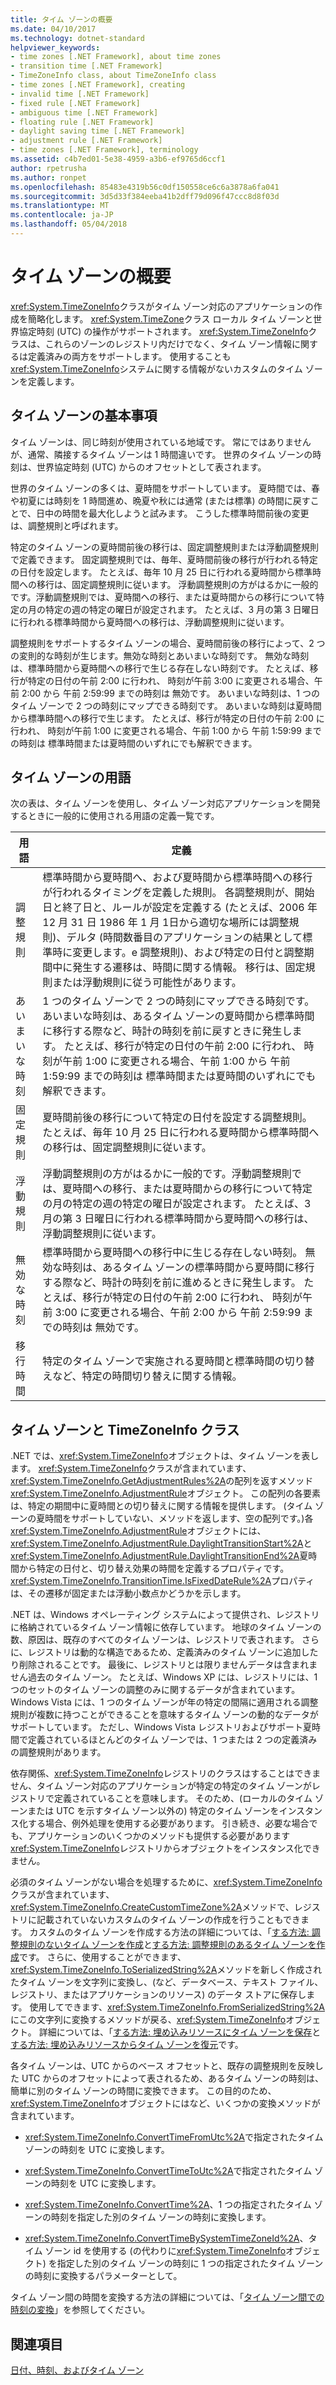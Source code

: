 ```yaml
---
title: タイム ゾーンの概要
ms.date: 04/10/2017
ms.technology: dotnet-standard
helpviewer_keywords:
- time zones [.NET Framework], about time zones
- transition time [.NET Framework]
- TimeZoneInfo class, about TimeZoneInfo class
- time zones [.NET Framework], creating
- invalid time [.NET Framework]
- fixed rule [.NET Framework]
- ambiguous time [.NET Framework]
- floating rule [.NET Framework]
- daylight saving time [.NET Framework]
- adjustment rule [.NET Framework]
- time zones [.NET Framework], terminology
ms.assetid: c4b7ed01-5e38-4959-a3b6-ef9765d6ccf1
author: rpetrusha
ms.author: ronpet
ms.openlocfilehash: 85483e4319b56c0df150558ce6c6a3878a6fa041
ms.sourcegitcommit: 3d5d33f384eeba41b2dff79d096f47ccc8d8f03d
ms.translationtype: MT
ms.contentlocale: ja-JP
ms.lasthandoff: 05/04/2018
---
```

# <a name="time-zone-overview"></a>タイム ゾーンの概要

<xref:System.TimeZoneInfo>クラスがタイム ゾーン対応のアプリケーションの作成を簡略化します。 <xref:System.TimeZone>クラス ローカル タイム ゾーンと世界協定時刻 (UTC) の操作がサポートされます。 <xref:System.TimeZoneInfo>クラスは、これらのゾーンのレジストリ内だけでなく、タイム ゾーン情報に関するは定義済みの両方をサポートします。 使用することも<xref:System.TimeZoneInfo>システムに関する情報がないカスタムのタイム ゾーンを定義します。

## <a name="time-zone-essentials"></a>タイム ゾーンの基本事項

タイム ゾーンは、同じ時刻が使用されている地域です。 常にではありませんが、通常、隣接するタイム ゾーンは 1 時間違いです。 世界のタイム ゾーンの時刻は、世界協定時刻 (UTC) からのオフセットとして表されます。

世界のタイム ゾーンの多くは、夏時間をサポートしています。 夏時間では、春や初夏には時刻を 1 時間進め、晩夏や秋には通常 (または標準) の時間に戻すことで、日中の時間を最大化しようと試みます。 こうした標準時間前後の変更は、調整規則と呼ばれます。

特定のタイム ゾーンの夏時間前後の移行は、固定調整規則または浮動調整規則で定義できます。 固定調整規則では、毎年、夏時間前後の移行が行われる特定の日付を設定します。 たとえば、毎年 10 月 25 日に行われる夏時間から標準時間への移行は、固定調整規則に従います。 浮動調整規則の方がはるかに一般的です。浮動調整規則では、夏時間への移行、または夏時間からの移行について特定の月の特定の週の特定の曜日が設定されます。 たとえば、3 月の第 3 日曜日に行われる標準時間から夏時間への移行は、浮動調整規則に従います。

調整規則をサポートするタイム ゾーンの場合、夏時間前後の移行によって、2 つの変則的な時刻が生じます。無効な時刻とあいまいな時刻です。 無効な時刻は、標準時間から夏時間への移行で生じる存在しない時刻です。 たとえば、移行が特定の日付の午前 2:00 に行われ、 時刻が午前 3:00 に変更される場合、午前 2:00 から 午前 2:59:99 までの時刻は 無効です。 あいまいな時刻は、1 つのタイム ゾーンで 2 つの時刻にマップできる時刻です。 あいまいな時刻は夏時間から標準時間への移行で生じます。 たとえば、移行が特定の日付の午前 2:00 に行われ、 時刻が午前 1:00 に変更される場合、午前 1:00 から 午前 1:59:99 までの時刻は 標準時間または夏時間のいずれにでも解釈できます。

## <a name="time-zone-terminology"></a>タイム ゾーンの用語

次の表は、タイム ゾーンを使用し、タイム ゾーン対応アプリケーションを開発するときに一般的に使用される用語の定義一覧です。

| 用語            | 定義 |
| --------------- | ---------- |
| 調整規則 | 標準時間から夏時間へ、および夏時間から標準時間への移行が行われるタイミングを定義した規則。 各調整規則が、開始日と終了日と、ルールが設定を定義する (たとえば、2006 年 12 月 31 日 1986 年 1 月 1日から適切な場所には調整規則)、デルタ (時間数番目のアプリケーションの結果として標準時に変更します。e 調整規則)、および特定の日付と調整期間中に発生する遷移は、時間に関する情報。 移行は、固定規則または浮動規則に従う可能性があります。 |
| あいまいな時刻  | 1 つのタイム ゾーンで 2 つの時刻にマップできる時刻です。 あいまいな時刻は、あるタイム ゾーンの夏時間から標準時間に移行する際など、時計の時刻を前に戻すときに発生します。 たとえば、移行が特定の日付の午前 2:00 に行われ、 時刻が午前 1:00 に変更される場合、午前 1:00 から 午前 1:59:99 までの時刻は 標準時間または夏時間のいずれにでも解釈できます。 |
| 固定規則      | 夏時間前後の移行について特定の日付を設定する調整規則。 たとえば、毎年 10 月 25 日に行われる夏時間から標準時間への移行は、固定調整規則に従います。 |
| 浮動規則   | 浮動調整規則の方がはるかに一般的です。浮動調整規則では、夏時間への移行、または夏時間からの移行について特定の月の特定の週の特定の曜日が設定されます。 たとえば、3 月の第 3 日曜日に行われる標準時間から夏時間への移行は、浮動調整規則に従います。 |
| 無効な時刻    | 標準時間から夏時間への移行中に生じる存在しない時刻。 無効な時刻は、あるタイム ゾーンの標準時間から夏時間に移行する際など、時計の時刻を前に進めるときに発生します。 たとえば、移行が特定の日付の午前 2:00 に行われ、 時刻が午前 3:00 に変更される場合、午前 2:00 から 午前 2:59:99 までの時刻は 無効です。 |
| 移行時間 | 特定のタイム ゾーンで実施される夏時間と標準時間の切り替えなど、特定の時間切り替えに関する情報。 |

## <a name="time-zones-and-the-timezoneinfo-class"></a>タイム ゾーンと TimeZoneInfo クラス

.NET では、<xref:System.TimeZoneInfo>オブジェクトは、タイム ゾーンを表します。 <xref:System.TimeZoneInfo>クラスが含まれています、<xref:System.TimeZoneInfo.GetAdjustmentRules%2A>の配列を返すメソッド<xref:System.TimeZoneInfo.AdjustmentRule>オブジェクト。 この配列の各要素は、特定の期間中に夏時間との切り替えに関する情報を提供します。 (タイム ゾーンの夏時間をサポートしていない、メソッドを返します、空の配列です。)各<xref:System.TimeZoneInfo.AdjustmentRule>オブジェクトには、<xref:System.TimeZoneInfo.AdjustmentRule.DaylightTransitionStart%2A>と<xref:System.TimeZoneInfo.AdjustmentRule.DaylightTransitionEnd%2A>夏時間から特定の日付と、切り替え効果の時間を定義するプロパティです。 <xref:System.TimeZoneInfo.TransitionTime.IsFixedDateRule%2A>プロパティは、その遷移が固定または浮動小数点かどうかを示します。

.NET は、Windows オペレーティング システムによって提供され、レジストリに格納されているタイム ゾーン情報に依存しています。 地球のタイム ゾーンの数、原因は、既存のすべてのタイム ゾーンは、レジストリで表されます。 さらに、レジストリは動的な構造であるため、定義済みのタイム ゾーンに追加したり削除されることです。 最後に、レジストリとは限りませんデータは含まれません過去のタイム ゾーン。 たとえば、Windows XP には、レジストリには、1 つのセットのタイム ゾーンの調整のみに関するデータが含まれています。 Windows Vista には、1 つのタイム ゾーンが年の特定の間隔に適用される調整規則が複数に持つことができることを意味するタイム ゾーンの動的なデータがサポートしています。 ただし、Windows Vista レジストリおよびサポート夏時間で定義されているほとんどのタイム ゾーンでは、1 つまたは 2 つの定義済みの調整規則があります。

依存関係、<xref:System.TimeZoneInfo>レジストリのクラスはすることはできません、タイム ゾーン対応のアプリケーションが特定の特定のタイム ゾーンがレジストリで定義されていることを意味します。 そのため、(ローカルのタイム ゾーンまたは UTC を示すタイム ゾーン以外の) 特定のタイム ゾーンをインスタンス化する場合、例外処理を使用する必要があります。 引き続き、必要な場合でも、アプリケーションのいくつかのメソッドも提供する必要があります<xref:System.TimeZoneInfo>レジストリからオブジェクトをインスタンス化できません。

必須のタイム ゾーンがない場合を処理するために、<xref:System.TimeZoneInfo>クラスが含まれています、<xref:System.TimeZoneInfo.CreateCustomTimeZone%2A>メソッドで、レジストリに記載されていないカスタムのタイム ゾーンの作成を行うこともできます。 カスタムのタイム ゾーンを作成する方法の詳細については、「[する方法: 調整規則のないタイム ゾーンを作成](../../../docs/standard/datetime/create-time-zones-without-adjustment-rules.md)と[する方法: 調整規則のあるタイム ゾーンを作成](../../../docs/standard/datetime/create-time-zones-with-adjustment-rules.md)です。 さらに、使用することができます、<xref:System.TimeZoneInfo.ToSerializedString%2A>メソッドを新しく作成されたタイム ゾーンを文字列に変換し、(など、データベース、テキスト ファイル、レジストリ、またはアプリケーションのリソース) のデータ ストアに保存します。 使用してできます、<xref:System.TimeZoneInfo.FromSerializedString%2A>にこの文字列に変換するメソッドが戻る、<xref:System.TimeZoneInfo>オブジェクト。 詳細については、「[する方法: 埋め込みリソースにタイム ゾーンを保存](../../../docs/standard/datetime/save-time-zones-to-an-embedded-resource.md)と[する方法: 埋め込みリソースからタイム ゾーンを復元](../../../docs/standard/datetime/restore-time-zones-from-an-embedded-resource.md)です。

各タイム ゾーンは、UTC からのベース オフセットと、既存の調整規則を反映した UTC からのオフセットによって表されるため、あるタイム ゾーンの時刻は、簡単に別のタイム ゾーンの時間に変換できます。 この目的のため、<xref:System.TimeZoneInfo>オブジェクトにはなど、いくつかの変換メソッドが含まれています。

* <xref:System.TimeZoneInfo.ConvertTimeFromUtc%2A>で指定されたタイム ゾーンの時刻を UTC に変換します。

* <xref:System.TimeZoneInfo.ConvertTimeToUtc%2A>で指定されたタイム ゾーンの時刻を UTC に変換します。

* <xref:System.TimeZoneInfo.ConvertTime%2A>、1 つの指定されたタイム ゾーンの時刻を指定した別のタイム ゾーンの時刻に変換します。

* <xref:System.TimeZoneInfo.ConvertTimeBySystemTimeZoneId%2A>、タイム ゾーン id を使用する (の代わりに<xref:System.TimeZoneInfo>オブジェクト) を指定した別のタイム ゾーンの時刻に 1 つの指定されたタイム ゾーンの時刻に変換するパラメーターとして。

タイム ゾーン間の時間を変換する方法の詳細については、「[タイム ゾーン間での時刻の変換](../../../docs/standard/datetime/converting-between-time-zones.md)」を参照してください。

## <a name="see-also"></a>関連項目

[日付、時刻、およびタイム ゾーン](../../../docs/standard/datetime/index.md)
